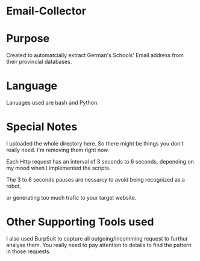 # Email-Collector
# Purpose

Created to automatcially extract German's Schools' Email address from their provincial databases. 

# Language

Lanuages used are bash and Python.

# Special Notes

I uploaded the whole directory here. So there might be things you don't really need. I'm removing them right now.

Each Http request has an interval of 3 seconds to 6 seconds, depending on my mood when I implemented the scripts.

The 3 to 6 seconds pauses are nessarcy to avoid being recognized as a robot, 

or generating too much trafic to your target website.

# Other Supporting Tools used

I also used BurpSuit to capture all outgoing/incomming request to furthur analyse them. You really need to pay attention
to details to find the pattern in those requests. 
